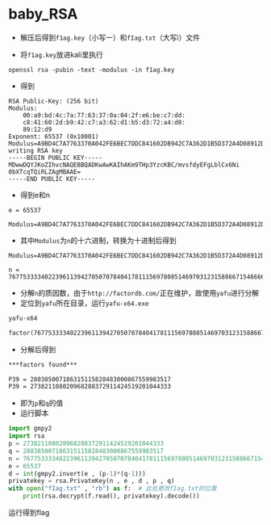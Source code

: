 # baby_RSA

+ 解压后得到`f1ag.key`（小写一）和`fIag.txt`（大写i）文件

+ 将`f1ag.key`放进kali里执行

```terminal
openssl rsa -pubin -text -modulus -in f1ag.key
```

+ 得到

```terminal
RSA Public-Key: (256 bit)
Modulus:
    00:a9:bd:4c:7a:77:63:37:0a:04:2f:e6:be:c7:dd:
    c8:41:60:2d:b9:42:c7:a3:62:d1:b5:d3:72:a4:d0:
    89:12:d9
Exponent: 65537 (0x10001)
Modulus=A9BD4C7A7763370A042FE6BEC7DDC841602DB942C7A362D1B5D372A4D08912D9
writing RSA key
-----BEGIN PUBLIC KEY-----
MDwwDQYJKoZIhvcNAQEBBQADKwAwKAIhAKm9THp3YzcKBC/mvsfdyEFgLblCx6Ni
0bXTcqTQiRLZAgMBAAE=
-----END PUBLIC KEY-----
```

+ 得到e和n

```terminal
e = 65537

Modulus=A9BD4C7A7763370A042FE6BEC7DDC841602DB942C7A362D1B5D372A4D08912D9
```

+ 其中`Modulus`为`n`的十六进制，转换为十进制后得到

```terminal
Modulus=A9BD4C7A7763370A042FE6BEC7DDC841602DB942C7A362D1B5D372A4D08912D9

n = 76775333340223961139427050707840417811156978085146970312315886671546666259161
```

+ 分解`n`的质因数，由于`http://factordb.com/`正在维护，故使用`yafu`进行分解
+ 定位到`yafu`所在目录，运行`yafu-x64.exe`

```cmd
yafu-x64

factor(76775333340223961139427050707840417811156978085146970312315886671546666259161)
```

+ 分解后得到

```cmd
***factors found***

P39 = 280385007186315115828483000867559983517
P39 = 273821108020968288372911424519201044333
```

+ 即为`p`和`q`的值
+ 运行脚本

```python
import gmpy2
import rsa
p = 273821108020968288372911424519201044333
q = 280385007186315115828483000867559983517
n = 76775333340223961139427050707840417811156978085146970312315886671546666259161
e = 65537
d = int(gmpy2.invert(e , (p-1)*(q-1)))
privatekey = rsa.PrivateKey(n , e , d , p , q)
with open("fIag.txt" , "rb") as f:  # 此处更改fIag.txt的位置
    print(rsa.decrypt(f.read(), privatekey).decode())
```

运行得到flag